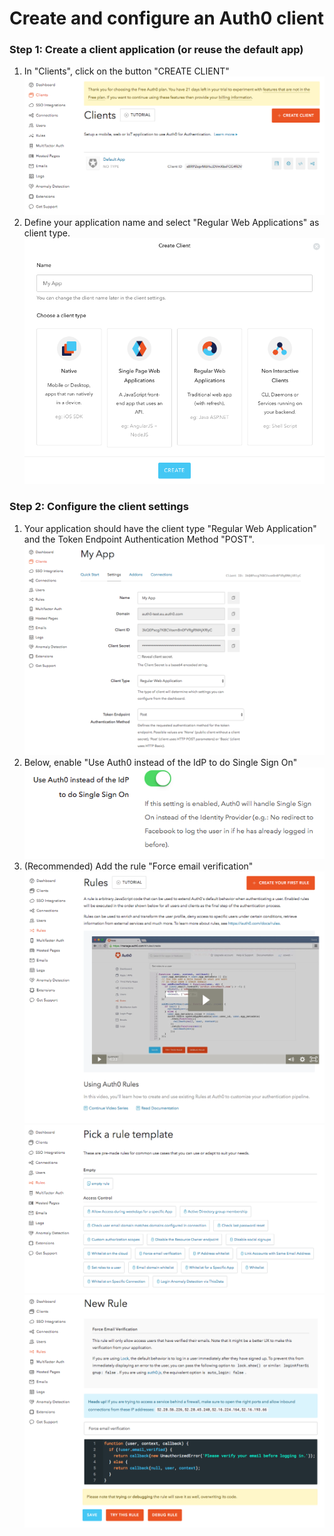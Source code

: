 # Create and configure an Auth0 client

### Step 1: Create a client application (or reuse the default app) 
1. In "Clients", click on the button "CREATE CLIENT" 
![](img/create-client.png)
2. Define your application name and select "Regular Web Applications" as client type.
![](img/create-client-2.png)

### Step 2: Configure the client settings
1. Your application should have the client type "Regular Web Application" and the Token Endpoint Authentication Method "POST".
![](img/client-settings.png)
2. Below, enable "Use Auth0 instead of the IdP to do Single Sign On"
![](img/sso-setting.png)
3. (Recommended) Add the rule "Force email verification"
![](img/rule.png)
![](img/rule-2.png)
![](img/rule-3.png)

